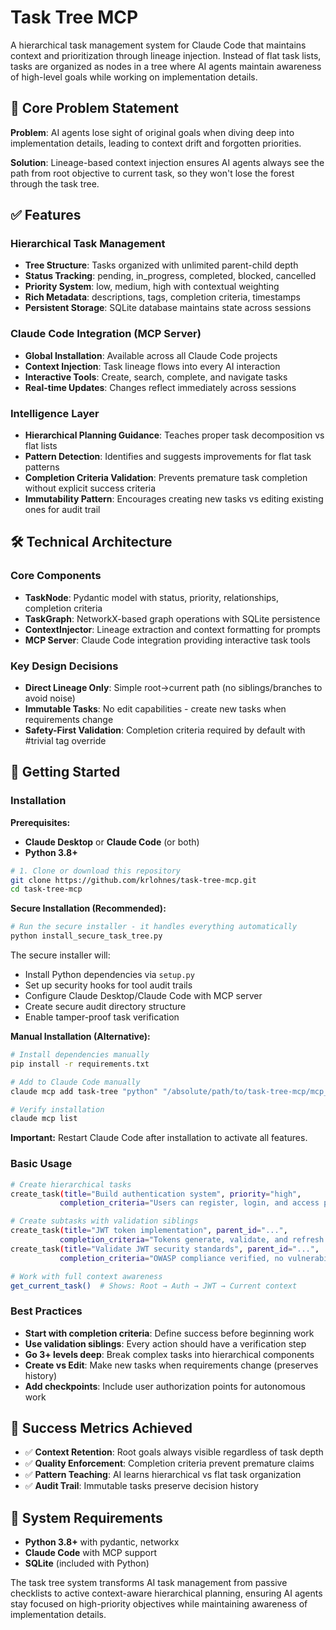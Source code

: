 # Task Tree MCP

A hierarchical task management system for Claude Code that maintains context and prioritization through lineage injection. Instead of flat task lists, tasks are organized as nodes in a tree where AI agents maintain awareness of high-level goals while working on implementation details.

## 🎯 Core Problem Statement

**Problem**: AI agents lose sight of original goals when diving deep into implementation details, leading to context drift and forgotten priorities.

**Solution**: Lineage-based context injection ensures AI agents always see the path from root objective to current task, so they won't lose the forest through the task tree.
## ✅ Features

### **Hierarchical Task Management**
- **Tree Structure**: Tasks organized with unlimited parent-child depth
- **Status Tracking**: pending, in_progress, completed, blocked, cancelled
- **Priority System**: low, medium, high with contextual weighting
- **Rich Metadata**: descriptions, tags, completion criteria, timestamps
- **Persistent Storage**: SQLite database maintains state across sessions

### **Claude Code Integration (MCP Server)**
- **Global Installation**: Available across all Claude Code projects
- **Context Injection**: Task lineage flows into every AI interaction
- **Interactive Tools**: Create, search, complete, and navigate tasks
- **Real-time Updates**: Changes reflect immediately across sessions

### **Intelligence Layer**
- **Hierarchical Planning Guidance**: Teaches proper task decomposition vs flat lists
- **Pattern Detection**: Identifies and suggests improvements for flat task patterns
- **Completion Criteria Validation**: Prevents premature task completion without explicit success criteria
- **Immutability Pattern**: Encourages creating new tasks vs editing existing ones for audit trail

## 🛠️ Technical Architecture

### **Core Components**
- **TaskNode**: Pydantic model with status, priority, relationships, completion criteria
- **TaskGraph**: NetworkX-based graph operations with SQLite persistence
- **ContextInjector**: Lineage extraction and context formatting for prompts
- **MCP Server**: Claude Code integration providing interactive task tools

### **Key Design Decisions**
- **Direct Lineage Only**: Simple root→current path (no siblings/branches to avoid noise)
- **Immutable Tasks**: No edit capabilities - create new tasks when requirements change
- **Safety-First Validation**: Completion criteria required by default with #trivial tag override

## 🚀 Getting Started

### **Installation**

**Prerequisites:**
- **Claude Desktop** or **Claude Code** (or both)
- **Python 3.8+**

```bash
# 1. Clone or download this repository
git clone https://github.com/krlohnes/task-tree-mcp.git
cd task-tree-mcp
```

**Secure Installation (Recommended):**
```bash
# Run the secure installer - it handles everything automatically
python install_secure_task_tree.py
```

The secure installer will:
- Install Python dependencies via `setup.py`
- Set up security hooks for tool audit trails
- Configure Claude Desktop/Claude Code with MCP server
- Create secure audit directory structure
- Enable tamper-proof task verification

**Manual Installation (Alternative):**
```bash
# Install dependencies manually
pip install -r requirements.txt

# Add to Claude Code manually
claude mcp add task-tree "python" "/absolute/path/to/task-tree-mcp/mcp_server/server.py" -s user

# Verify installation
claude mcp list
```

**Important:** Restart Claude Code after installation to activate all features.

### **Basic Usage**
```bash
# Create hierarchical tasks
create_task(title="Build authentication system", priority="high", 
           completion_criteria="Users can register, login, and access protected routes")

# Create subtasks with validation siblings
create_task(title="JWT token implementation", parent_id="...", 
           completion_criteria="Tokens generate, validate, and refresh correctly")
create_task(title="Validate JWT security standards", parent_id="...",
           completion_criteria="OWASP compliance verified, no vulnerabilities found")

# Work with full context awareness
get_current_task()  # Shows: Root → Auth → JWT → Current context
```

### **Best Practices**
- **Start with completion criteria**: Define success before beginning work
- **Use validation siblings**: Every action should have a verification step
- **Go 3+ levels deep**: Break complex tasks into hierarchical components
- **Create vs Edit**: Make new tasks when requirements change (preserves history)
- **Add checkpoints**: Include user authorization points for autonomous work

## 🎉 Success Metrics Achieved

- ✅ **Context Retention**: Root goals always visible regardless of task depth
- ✅ **Quality Enforcement**: Completion criteria prevent premature claims
- ✅ **Pattern Teaching**: AI learns hierarchical vs flat task organization
- ✅ **Audit Trail**: Immutable tasks preserve decision history

## 🔧 System Requirements

- **Python 3.8+** with pydantic, networkx
- **Claude Code** with MCP support
- **SQLite** (included with Python)

The task tree system transforms AI task management from passive checklists to active context-aware hierarchical planning, ensuring AI agents stay focused on high-priority objectives while maintaining awareness of implementation details.
